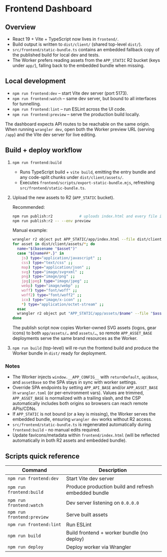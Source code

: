 ﻿# Frontend Dashboard

## Overview

- React 19 + Vite + TypeScript now lives in `frontend/`.
- Build output is written to `dist/client/` (shared top-level `dist/`).
- `src/frontend/static-bundle.ts` contains an embedded fallback copy of the published build for local dev and tests.
- The Worker prefers reading assets from the `APP_STATIC` R2 bucket (keys under `app/`), falling back to the embedded bundle when missing.

## Local development

- `npm run frontend:dev` – start Vite dev server (port 5173).
- `npm run frontend:watch` – same dev server, but bound to all interfaces for tunnelling.
- `npm run frontend:lint` – run ESLint across the UI code.
- `npm run frontend:preview` – serve the production build locally.

The dashboard expects API routes to be reachable on the same origin. When running `wrangler dev`, open both the Worker preview URL (serving `/app`) and the Vite dev server for live editing.

## Build + deploy workflow

1. `npm run frontend:build`
   - Runs TypeScript build + `vite build`, emitting the entry bundle and any code-split chunks under `dist/client/assets/`.
   - Executes `frontend/scripts/export-static-bundle.mjs`, refreshing `src/frontend/static-bundle.ts`.
2. Upload the new assets to R2 (`APP_STATIC` bucket).

   Recommended:

   ```bash
   npm run publish:r2            # uploads index.html and every file in dist/client/assets/
   npm run publish:r2 -- --env preview
   ```

   Manual example:

   ```bash
   wrangler r2 object put APP_STATIC/app/index.html --file dist/client/index.html --content-type text/html --cache-control "no-store"
   for asset in dist/client/assets/*; do
     name="$(basename "$asset")"
     case "${name##*.}" in
       js) type="application/javascript" ;;
       css) type="text/css" ;;
       map) type="application/json" ;;
       svg) type="image/svg+xml" ;;
       png) type="image/png" ;;
       jpg|jpeg) type="image/jpeg" ;;
       webp) type="image/webp" ;;
       woff) type="font/woff" ;;
       woff2) type="font/woff2" ;;
       ico) type="image/x-icon" ;;
       *) type="application/octet-stream" ;;
     esac
     wrangler r2 object put "APP_STATIC/app/assets/$name" --file "$asset" --content-type "$type" --cache-control "public, max-age=31536000, immutable"
   done
   ```

   The publish script now copies Worker-owned SVG assets (logos, gear icons) to both `app/assets/…` and `assets/…`, so remote `APP_ASSET_BASE` deployments serve the same brand resources as the Worker.

3. `npm run build` (top-level) will re-run the frontend build and produce the Worker bundle in `dist/` ready for deployment.

### Notes

- The Worker injects `window.__APP_CONFIG__` with `returnDefault`, `apiBase`, and `assetBase` so the SPA stays in sync with worker settings.
- Override SPA endpoints by setting `APP_API_BASE` and/or `APP_ASSET_BASE` in `wrangler.toml` (or per-environment vars). Values are trimmed, `APP_ASSET_BASE` is normalized with a trailing slash, and the CSP automatically includes both origins so browsers can reach remote APIs/CDNs.
- If `APP_STATIC` is not bound (or a key is missing), the Worker serves the embedded bundle, ensuring `wrangler dev` works without R2 access.
- `src/frontend/static-bundle.ts` is regenerated automatically during `frontend:build` - no manual edits required.
- Update favicons/metadata within `frontend/index.html` (will be reflected automatically in both R2 assets and embedded bundle).

## Scripts quick reference

| Command | Description |
| --- | --- |
| `npm run frontend:dev` | Start Vite dev server |
| `npm run frontend:build` | Produce production build and refresh embedded bundle |
| `npm run frontend:watch` | Dev server listening on `0.0.0.0` |
| `npm run frontend:preview` | Serve built assets |
| `npm run frontend:lint` | Run ESLint |
| `npm run build` | Build frontend + worker bundle (no deploy) |
| `npm run deploy` | Deploy worker via Wrangler |
